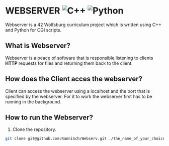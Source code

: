 # WEBSERVER ![C++](https://img.shields.io/badge/c++-%2300599C.svg?style=for-the-badge&logo=c%2B%2B&logoColor=white) ![Python](https://img.shields.io/badge/python-3670A0?style=for-the-badge&logo=python&logoColor=ffdd54)
Webserver is a 42 Wolfsburg curriculum project which is written using C++ and Python for CGI scripts.

## What is Webserver?
Webserver is a peace of software that is responsible listening to clients **HTTP** requests for files and returning them back to the client.

## How does the Client acces the webserver?
Client can access the webserver using a localhost and the port that is specified by the webserver. For it to work the webserver first has to be running in the background.

## How to run the Webserver?
1. Clone the repository.
```bash
git clone git@github.com:RanniSch/Webserv.git ./the_name_of_your_choice
```
